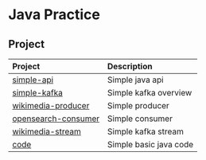 # Java Practice

## Project

| Project                                             | Description            |
| :-------------------------------------------------- | :--------------------- |
| [simple-api](./simple-api/)                         | Simple java api        |
| [simple-kafka](./simple-kafka/)                     | Simple kafka overview  |
| [wikimedia-producer](./kafka-producer-wikimedia/)   | Simple producer        |
| [opensearch-consumer](./kafka-consumer-opensearch/) | Simple consumer        |
| [wikimedia-stream](./kafka-stream-wikimedia/)       | Simple kafka stream    |
| [code](./code/)                                     | Simple basic java code |
